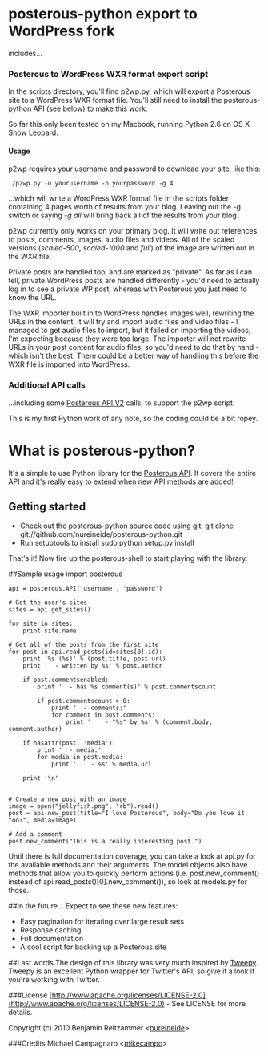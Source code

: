 # posterous-python export to WordPress fork
includes...

### Posterous to WordPress WXR format export script
In the scripts directory, you'll find p2wp.py, which will export a Posterous site to a WordPress WXR format file. You'll still need to install the posterous-python API (see below) to make this work. 

So far this only been tested on my Macbook, running Python 2.6 on OS X Snow Leopard. 

#### Usage

p2wp requires your username and password to download your site, like this:

    ./p2wp.py -u yourusername -p yourpassword -g 4

...which will write a WordPress WXR format file in the scripts folder containing 4 pages worth of results from your blog. Leaving out the -g switch or saying *-g all* will bring back all of the results from your blog.

p2wp currently only works on your primary blog. It will write out references to posts, comments, images, audio files and videos. All of the scaled versions (*scaled-500*, *scaled-1000* and *full*) of the image are written out in the WXR file. 

Private posts are handled too, and are marked as "private". As far as I can tell, private WordPress posts are handled differently - you'd need to actually log in to see a private WP post, whereas with Posterous you just need to know the URL.

The WXR importer built in to WordPress handles images well, rewriting the URLs in the content. It will try and import audio files and video files - I managed to get audio files to import, but it failed on importing the videos, I'm expecting because they were too large. The importer will not rewrite URLs in your post content for audio files, so you'd need to do that by hand - which isn't the best. There could be a better way of handling this before the WXR file is imported into WordPress.


### Additional API calls
...including some [Posterous API V2](http://apidocs.posterous.com) calls, to support the p2wp script. 

This is my first Python work of any note, so the coding could be a bit ropey.


# What is posterous-python?
It's a simple to use Python library for the [Posterous API](http://posterous.com/api). 
It covers the entire API and it's really easy to extend when new API methods are added!

## Getting started
 * Check out the posterous-python source code using git:
        git clone git://github.com/nureineide/posterous-python.git
 * Run setuptools to install 
        sudo python setup.py install

That's it! Now fire up the posterous-shell to start playing with the library.

##Sample usage
    import posterous
     
    api = posterous.API('username', 'password')

    # Get the user's sites
    sites = api.get_sites()

    for site in sites:
        print site.name

    # Get all of the posts from the first site
    for post in api.read_posts(id=sites[0].id):
        print '%s (%s)' % (post.title, post.url)
        print '  - written by %s' % post.author

        if post.commentsenabled:
            print '  - has %s comment(s)' % post.commentscount
            
            if post.commentscount > 0:
                print '  - comments:'
                for comment in post.comments:
                    print '    - "%s" by %s' % (comment.body, comment.author)

        if hasattr(post, 'media'):
            print '  - media:'
            for media in post.media:
                print '    - %s' % media.url
 
        print '\n'


    # Create a new post with an image
    image = open("jellyfish.png", "rb").read()
    post = api.new_post(title="I love Posterous", body="Do you love it too?", media=image)

    # Add a comment
    post.new_comment("This is a really interesting post.")
   
Until there is full documentation coverage, you can take a look at api.py for the available methods and their arguments. The model objects also have methods that allow you to quickly perform actions (i.e. post.new_comment() instead of api.read_posts()[0].new_comment()), so look at models.py for those.


##In the future...
Expect to see these new features:

 * Easy pagination for iterating over large result sets
 * Response caching
 * Full documentation
 * A cool script for backing up a Posterous site

##Last words
The design of this library was very much inspired by [Tweepy](http://github.com/joshthecoder/tweepy). Tweepy is an excellent Python wrapper for Twitter's API, so give it a look if you're working with Twitter.

###License
[http://www.apache.org/licenses/LICENSE-2.0](http://www.apache.org/licenses/LICENSE-2.0) - See LICENSE for more details.

Copyright (c) 2010 Benjamin Reitzammer <[nureineide](http://github.com/nureineide)>

###Credits
Michael Campagnaro <[mikecampo](http://github.com/mikecampo)>
